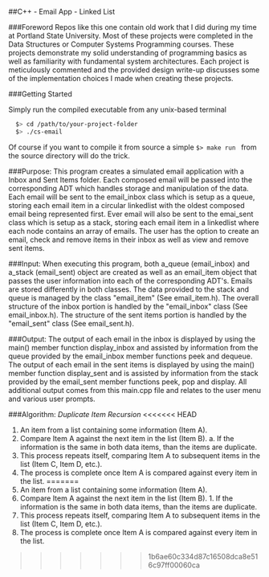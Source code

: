 ##C++ - Email App - Linked List

###Foreword
Repos like this one contain old work that I did during my time at Portland State University. Most of these projects were completed in the Data Structures or Computer Systems Programming courses. These projects demonstrate my solid understanding of programming basics as well as familiarity with fundamental system architectures. Each project is meticulously commented and the provided design write-up discusses some of the implementation choices I made when creating these projects.

###Getting Started

Simply run the compiled executable from any unix-based terminal

```bash
  $> cd /path/to/your-project-folder
  $> ./cs-email
  ```
Of course if you want to compile it from source a simple ```$> make run ``` from the source directory will do the trick.

###Purpose:
This program creates a simulated email application with a Inbox and Sent Items folder. Each composed email will be passed into the corresponding ADT which handles storage and manipulation of the data. Each email will be sent to the email_inbox class which is setup as a queue, storing each email item in a circular linkedlist with the oldest composed email being represented first. Ever email will also be sent to the emai_sent class which is setup as a stack, storing each email item in a linkedlist where each node contains an array of emails. The user has the option to create an email, check and remove items in their inbox as well as view and remove sent items.

###Input:
When executing this program, both a_queue (email_inbox) and a_stack (email_sent) object are created as well as an email_item object that passes the user information into each of the corresponding ADT's. Emails are stored differently in both classes. The data provided to the stack and queue is managed by the class "email_item" (See email_item.h). The overall structure of the inbox portion is handled by the "email_inbox" class (See email_inbox.h). The structure of the sent items portion is handled by the "email_sent" class (See email_sent.h).

###Output:
The output of each email in the inbox is displayed by using the main() member function display_inbox and assisted by information from the queue provided by the email_inbox member functions peek and dequeue. The output of each email in the sent items is displayed by using the main() member function display_sent and is assisted by information from the stack provided by the email_sent member functions peek, pop and display. All additional output comes from this main.cpp file and relates to the user menu and various user prompts.

###Algorithm:
_Duplicate Item Recursion_
<<<<<<< HEAD
1. An item from a list containing some information (Item A).
2. Compare Item A against the next item in the list (Item B).
  a. If the information is the same in both data items, than the items are duplicate.
3. This process repeats itself, comparing Item A to subsequent items in the list (Item C, Item D, etc.).
4. The process is complete once Item A is compared against every item in the list.
=======
  1. An item from a list containing some information (Item A).
  2. Compare Item A against the next item in the list (Item B).
    1. If the information is the same in both data items, than the items are duplicate.
  3. This process repeats itself, comparing Item A to subsequent items in the list (Item C, Item D, etc.).
  4. The process is complete once Item A is compared against every item in the list. 
>>>>>>> 1b6ae60c334d87c16508dca8e516c97ff00060ca
